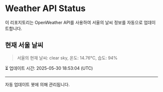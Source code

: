 
# Weather API Status

이 리포지토리는 OpenWeather API를 사용하여 서울의 날씨 정보를 자동으로 업데이트합니다.

## 현재 서울 날씨
> 서울의 현재 날씨: clear sky, 온도: 14.76°C, 습도: 94%

⏳ 업데이트 시간: 2025-05-30 18:53:04 (UTC)

---
자동 업데이트 봇에 의해 관리됩니다.
